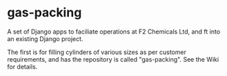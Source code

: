 # gas-packing
A set of Django apps to faciliate operations at F2 Chemicals Ltd, and ft into an existing Django project.

The first is for filling cylinders of various sizes as per customer requirements, and has the repository is called "gas-packing". See the Wiki for details.
